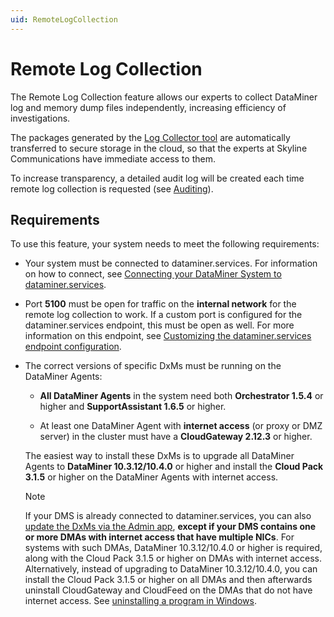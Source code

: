 ```yaml
---
uid: RemoteLogCollection
---
```


# Remote Log Collection

The Remote Log Collection feature allows our experts to collect DataMiner log and memory dump files independently, increasing efficiency of investigations.

The packages generated by the [Log Collector tool](xref:SLLogCollector) are automatically transferred to secure storage in the cloud, so that the experts at Skyline Communications have immediate access to them.

To increase transparency, a detailed audit log will be created each time remote log collection is requested (see [Auditing](xref:DCP_Auditing)).

## Requirements

To use this feature, your system needs to meet the following requirements:

- Your system must be connected to dataminer.services. For information on how to connect, see [Connecting your DataMiner System to dataminer.services](xref:Connecting_your_DataMiner_System_to_the_cloud).

- Port **5100** must be open for traffic on the **internal network** for the remote log collection to work. If a custom port is configured for the dataminer.services endpoint, this must be open as well. For more information on this endpoint, see [Customizing the dataminer.services endpoint configuration](xref:Custom_cloud_endpoint_configuration).

- The correct versions of specific DxMs must be running on the DataMiner Agents:

  - **All DataMiner Agents** in the system need both **Orchestrator 1.5.4** or higher and **SupportAssistant 1.6.5** or higher.

  - At least one DataMiner Agent with **internet access** (or proxy or DMZ server) in the cluster must have a **CloudGateway 2.12.3** or higher.

  The easiest way to install these DxMs is to upgrade all DataMiner Agents to **DataMiner 10.3.12/10.4.0** or higher and install the **Cloud Pack 3.1.5** or higher on the DataMiner Agents with internet access.

   > [!NOTE]
   > If your DMS is already connected to dataminer.services, you can also [update the DxMs via the Admin app](xref:Managing_cloud-connected_nodes#upgrading-nodes-to-the-latest-dxm-versions), **except if your DMS contains one or more DMAs with internet access that have multiple NICs**. For systems with such DMAs, DataMiner 10.3.12/10.4.0 or higher is required, along with the Cloud Pack 3.1.5 or higher on DMAs with internet access. Alternatively, instead of upgrading to DataMiner 10.3.12/10.4.0, you can install the Cloud Pack 3.1.5 or higher on all DMAs and then afterwards uninstall CloudGateway and CloudFeed on the DMAs that do not have internet access. See [uninstalling a program in Windows](https://support.microsoft.com/en-us/windows/uninstall-or-remove-apps-and-programs-in-windows-4b55f974-2cc6-2d2b-d092-5905080eaf98).

